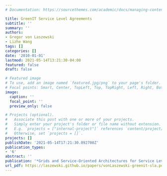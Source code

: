 ```yaml
---
# Documentation: https://sourcethemes.com/academic/docs/managing-content/

title: GreenIT Service Level Agreements
subtitle: ''
summary: ''
authors:
- Gregor von Laszewski
- Lizhe Wang
tags: []
categories: []
date: '2010-01-01'
lastmod: 2021-05-14T13:21:30-04:00
featured: false
draft: false

# Featured image
# To use, add an image named `featured.jpg/png` to your page's folder.
# Focal points: Smart, Center, TopLeft, Top, TopRight, Left, Right, BottomLeft, Bottom, BottomRight.
image:
  caption: ''
  focal_point: ''
  preview_only: false

# Projects (optional).
#   Associate this post with one or more of your projects.
#   Simply enter your project's folder or file name without extension.
#   E.g. `projects = ["internal-project"]` references `content/project/deep-learning/index.md`.
#   Otherwise, set `projects = []`.
projects: []
publishDate: '2021-05-14T17:21:30.092700Z'
publication_types:
- '6'
abstract: ''
publication: '*Grids and Service-Oriented Architectures for Service Level Agreements*'
url_pdf: https://laszewski.github.io/papers/vonLaszewski-greenit-sla.pdf
---
```

